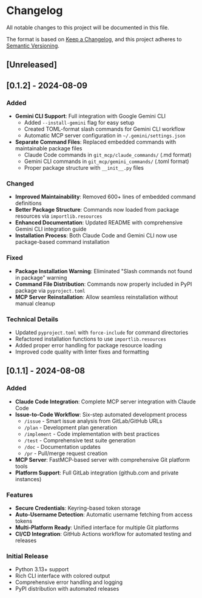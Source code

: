 # Changelog

All notable changes to this project will be documented in this file.

The format is based on [Keep a Changelog](https://keepachangelog.com/en/1.0.0/),
and this project adheres to [Semantic Versioning](https://semver.org/spec/v2.0.0.html).

## [Unreleased]

## [0.1.2] - 2024-08-09

### Added
- **Gemini CLI Support**: Full integration with Google Gemini CLI
  - Added `--install-gemini` flag for easy setup
  - Created TOML-format slash commands for Gemini CLI workflow
  - Automatic MCP server configuration in `~/.gemini/settings.json`
- **Separate Command Files**: Replaced embedded commands with maintainable package files
  - Claude Code commands in `git_mcp/claude_commands/` (.md format)
  - Gemini CLI commands in `git_mcp/gemini_commands/` (.toml format)
  - Proper package structure with `__init__.py` files

### Changed
- **Improved Maintainability**: Removed 600+ lines of embedded command definitions
- **Better Package Structure**: Commands now loaded from package resources via `importlib.resources`
- **Enhanced Documentation**: Updated README with comprehensive Gemini CLI integration guide
- **Installation Process**: Both Claude Code and Gemini CLI now use package-based command installation

### Fixed
- **Package Installation Warning**: Eliminated "Slash commands not found in package" warning
- **Command File Distribution**: Commands now properly included in PyPI package via `pyproject.toml`
- **MCP Server Reinstallation**: Allow seamless reinstallation without manual cleanup

### Technical Details
- Updated `pyproject.toml` with `force-include` for command directories
- Refactored installation functions to use `importlib.resources`
- Added proper error handling for package resource loading
- Improved code quality with linter fixes and formatting

## [0.1.1] - 2024-08-08

### Added
- **Claude Code Integration**: Complete MCP server integration with Claude Code
- **Issue-to-Code Workflow**: Six-step automated development process
  - `/issue` - Smart issue analysis from GitLab/GitHub URLs
  - `/plan` - Development plan generation
  - `/implement` - Code implementation with best practices
  - `/test` - Comprehensive test suite generation
  - `/doc` - Documentation updates
  - `/pr` - Pull/merge request creation
- **MCP Server**: FastMCP-based server with comprehensive Git platform tools
- **Platform Support**: Full GitLab integration (github.com and private instances)

### Features
- **Secure Credentials**: Keyring-based token storage
- **Auto-Username Detection**: Automatic username fetching from access tokens
- **Multi-Platform Ready**: Unified interface for multiple Git platforms
- **CI/CD Integration**: GitHub Actions workflow for automated testing and releases

### Initial Release
- Python 3.13+ support
- Rich CLI interface with colored output
- Comprehensive error handling and logging
- PyPI distribution with automated releases
